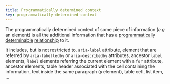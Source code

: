 ```yaml
---
title: Programmatically determined context
key: programmatically-determined-context
---
```


The programmatically determined context of some piece of information (_e.g_ an element) is all the additional information that has a [programmatically determinable](https://www.w3.org/TR/WCAG21/#dfn-programmatically-determinable) [relationship](https://www.w3.org/TR/WCAG21/#dfn-relationships) to it.

It includes, but is not restricted to, `aria-label` attribute, element that are referred by `aria-labelledby` or `aria-describedby` attributes, ancestor `label` elements, `label` elements referring the current element with a `for` attribute, ancestor elements, table header associated with the cell containing the information, text inside the same paragraph (`p` element), table cell, list item, …
